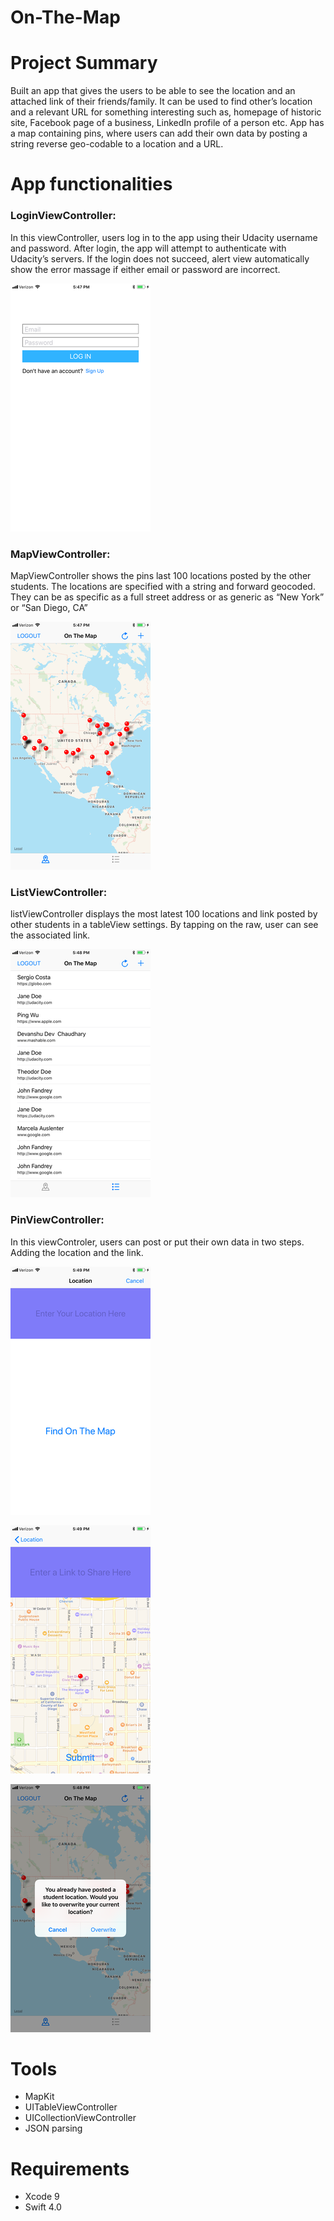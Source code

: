 # On-The-Map 
# Project Summary
Built an app that gives the users to be able to see the location and an attached link of their friends/family. It can be used to find other’s location and a relevant URL for something interesting such as, homepage of historic site, Facebook page of a business, LinkedIn profile of a person etc. App has a map containing pins, where users can add their own data by posting a string reverse geo-codable to a location and a URL.

# App functionalities
### LoginViewController: 
In this viewController, users log in to the app using their Udacity username and password. After login, the app will attempt to authenticate with Udacity’s servers. If the login does not succeed, alert view automatically show the error massage if either email or password are incorrect.


![alt text](https://github.com/MohsinaRahman/On-The-Map/blob/master/login_page.png "Login Page")

### MapViewController:
MapViewController shows the pins last 100 locations posted by the other students. The locations are specified with a string and forward geocoded. They can be as specific as a full street address or as generic as “New York” or “San Diego, CA”


![alt text](https://github.com/MohsinaRahman/On-The-Map/blob/master/mapview_page.png "Mapview Page")

### ListViewController:
listViewController displays the most latest 100 locations and link posted by other students in a tableView settings. By tapping on the raw, user can see the associated link.


![alt text](https://github.com/MohsinaRahman/On-The-Map/blob/master/studentinformation_page.png "Studentinformation Page")

### PinViewController:
In this viewControler, users can post or put their own data in two steps. Adding the location and the link.


![alt text](https://github.com/MohsinaRahman/On-The-Map/blob/master/link_page.png "Link Page")


![alt text](https://github.com/MohsinaRahman/On-The-Map/blob/master/linkmap_page.png "Linkmap Page")


![alt text](https://github.com/MohsinaRahman/On-The-Map/blob/master/post_page.png "post Page")


# Tools
* MapKit
* UITableViewController
* UICollectionViewController
* JSON parsing
# Requirements
* Xcode 9
* Swift 4.0
